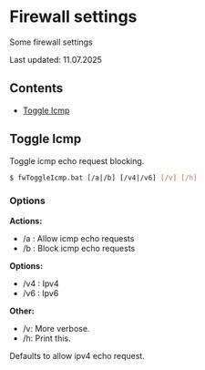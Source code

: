# Firewall settings
Some firewall settings

Last updated: 11.07.2025  


## Contents
- [Toggle Icmp](#toggle-icmp)



## Toggle Icmp
Toggle icmp echo request blocking.


```bash
$ fwToggleIcmp.bat [/a|/b] [/v4|/v6] [/v] [/h]
```

### Options
**Actions:**
- /a : Allow icmp echo requests
- /b : Block icmp echo requests

**Options:**
- /v4 : Ipv4
- /v6 : Ipv6

**Other:**
- /v: More verbose.
- /h: Print this.

Defaults to allow ipv4 echo request.

